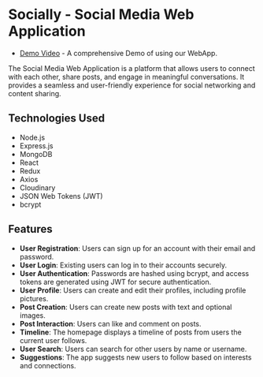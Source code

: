 # Socially - Social Media Web Application
- [Demo Video](https://www.youtube.com/watch?v=98lajD8APHg) - A comprehensive Demo of using our WebApp.

The Social Media Web Application is a platform that allows users to connect with each other, share posts, and engage in meaningful conversations. It provides a seamless and user-friendly experience for social networking and content sharing.

## Technologies Used

- Node.js
- Express.js
- MongoDB
- React
- Redux
- Axios
- Cloudinary
- JSON Web Tokens (JWT)
- bcrypt

## Features

- **User Registration**: Users can sign up for an account with their email and password.
- **User Login**: Existing users can log in to their accounts securely.
- **User Authentication**: Passwords are hashed using bcrypt, and access tokens are generated using JWT for secure authentication.
- **User Profile**: Users can create and edit their profiles, including profile pictures.
- **Post Creation**: Users can create new posts with text and optional images.
- **Post Interaction**: Users can like and comment on posts.
- **Timeline**: The homepage displays a timeline of posts from users the current user follows.
- **User Search**: Users can search for other users by name or username.
- **Suggestions**: The app suggests new users to follow based on interests and connections.



